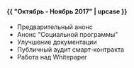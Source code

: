 #### {{ "Октябрь - Ноябрь 2017" | upcase }}

* Предварительный aнонс
* Анонс "Социальной программы"
* Улучшение документации
* Публичный аудит смарт-контракта
* Работа над Whitepaper



